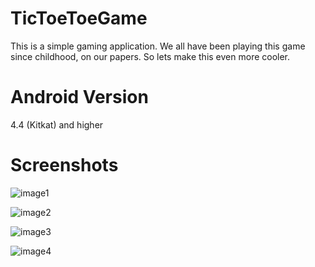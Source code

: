 # TicToeToeGame
This is a simple gaming application.
We all have been playing this game since childhood, on our papers.
So lets make this even more cooler.

# Android Version
4.4 (Kitkat) and higher

# Screenshots

![image1](app/src/main/res/drawable/Screenshot_1534143361.png)

![image2](app/src/main/res/drawable/Screenshot_1534143376.png)

![image3](app/src/main/res/drawable/Screenshot_1534143380.png)

![image4](app/src/main/res/drawable/Screenshot_1534143391.png)
